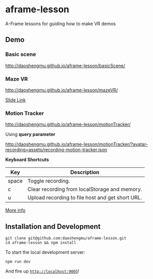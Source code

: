 # aframe-lesson
A-Frame lessons for guiding how to make VR demos

## Demo
### Basic scene
http://daoshengmu.github.io/aframe-lesson/basicScene/

### Maze VR
http://daoshengmu.github.io/aframe-lesson/mazeVR/

[Slide Link](http://www.slideshare.net/ellisonmu/maze-vr)

### Motion Tracker
http://daoshengmu.github.io/aframe-lesson/motionTracker/

Using **query parameter**

http://daoshengmu.github.io/aframe-lesson/motionTracker/?avatar-recording=assets/recording-motion-tracker.json

**Keyboard Shortcuts**

| Key     | Description                                      |
| ------- | ----------------------------------------------   |
| space   | Toggle recording.                                |
| c       | Clear recording from localStorage and memory.    |
| u       | Upload recording to file host and get short URL. |

[More info](https://github.com/dmarcos/aframe-motion-capture-components)

## Installation and Development

	git clone git@github.com:daoshengmu/aframe-lesson.git
	cd aframe-lesson && npm install

To start the local development server:

	npm run dev

And fire up [`http://localhost:9005`](http://localhost:9005)!